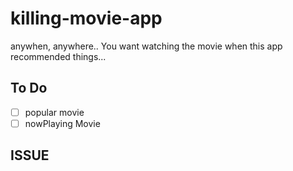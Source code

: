 # killing-movie-app

anywhen, anywhere.. You want watching the movie when this app recommended things...

## To Do

- [ ] popular movie
- [ ] nowPlaying Movie

## ISSUE
